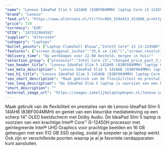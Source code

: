 ```yaml
---
"name": "Lenovo IdeaPad Slim 5 14IAH8 (83BF004MMH) laptop Core i5-12450H | UHD Graphics | 16 GB | 512 GB SSD"
"brand": "Lenovo"
"feed_url": "https://www.alternate.nl/tt/?tt=904_1594453_453806_&r=https%3A%2F%2Fwww.alternate.nl%2Fhtml%2Fproduct%2F1924727%3Futm_source%3Dtradetracker%26utm_medium%3Dcpc%26utm_campaign%3Dtradetracker_Laptop%26utm_term%3DPL5IZN77"
"price": 729
"currency": "EUR"
"GTIN": "197532984592"
"supplier": "Alternate"
"category": "Laptops"
"bullet_points": ["Laptop Clamshell Blauw","Intel® Core™ i5 i5-12450H","35,6 cm (14\") WUXGA 1920 x 1200 Pixels OLED LED backlight Glans 16:10","16 GB LPDDR5-SDRAM 4800 MHz","512 GB SSD","Intel® UHD Graphics","Wi-Fi 6E (802.11ax) Bluetooth 5.1","Lithium-Polymeer (LiPo) 56,6 Wh 65 W","Windows 11 Home 64-bit"]
"features": {"screen_diagonal_inches":"35,6 cm (14\")","screen_resolution":"1920 x 1200 Pixels","processor_family":"Intel® Core™ i5","memory_size":"16 GB","memory_type":"LPDDR5-SDRAM","total_storage_space":"512 GB","operating_system":"Windows 11 Home","battery_capacity":"56,6 Wh","width":"312 mm","depth":"221 mm","height":"16,9 mm","weight":"1,46 kg"}
"delivery_time": "Op werkdagen voor 22.00 besteld, morgen in huis!"
"selection_group": {"processor":"Intel Core i5","changed_price_past_3_days":false,"product_family":"IdeaPad"}
"seo_header_title": "Lenovo IdeaPad Slim 5 14IAH8 (83BF004MMH) laptop Core i5-12450H | UHD Graphics | 16 GB | 512 GB SSD"
"seo_meta_description": "Lenovo IdeaPad Slim 5 14IAH8 (83BF004MMH) laptop Core i5-12450H | UHD Graphics | 16 GB | 512 GB SSD"
"seo_h1_title": "Lenovo IdeaPad Slim 5 14IAH8 (83BF004MMH) laptop Core i5-12450H | UHD Graphics | 16 GB | 512 GB SSD"
"seo_short_description": "Maak gebruik van de flexibiliteit en prestaties van de Lenovo IdeaPad Slim 5 14IAH8 (83BF004MMH) en geniet van een kleurrijke mediabeleving op een scherp 14\" OLED beeldscherm met Dolby Audio."
"seo_long_description": "De IdeaPad Slim 5 laptop is voorzien van een krachtige Intel® Core™ i5-12450H processor met geïntegreerde Intel® UHD Graphics voor prachtige beelden en 16 GB geheugen met een 512 GB SSD opslag, zodat je soepeler op je laptop werkt. Ook zijn er verschillende poorten waarop je al je favoriete randapparaten kunt aansluiten."
"short_description": ""
"external_image_url": "https://images.zakelijkelaptopkopen.nl/lenovo-ideapad-slim-5-14iah8-83bf004mmh-laptop-core-i5-12450h-uhd-graphics-16-gb-512-gb-ssd.webp"
---
```


Maak gebruik van de flexibiliteit en prestaties van de Lenovo IdeaPad Slim 5 14IAH8 (83BF004MMH) en geniet van een kleurrijke mediabeleving op een scherp 14" OLED beeldscherm met Dolby Audio. De IdeaPad Slim 5 laptop is voorzien van een krachtige Intel® Core™ i5-12450H processor met geïntegreerde Intel® UHD Graphics voor prachtige beelden en 16 GB geheugen met een 512 GB SSD opslag, zodat je soepeler op je laptop werkt. Ook zijn er verschillende poorten waarop je al je favoriete randapparaten kunt aansluiten.